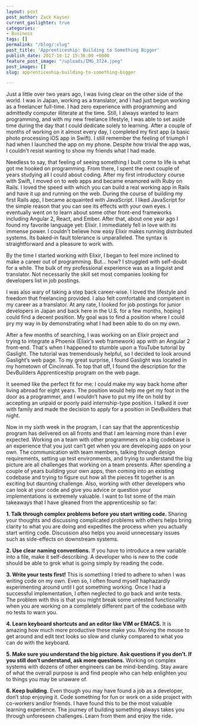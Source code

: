 ```yaml
---
layout: post
post_author: Zack Kayser
current_gaslighter: true
categories:
- Business
tags: []
permalink: "/blog/:slug"
post_title: 'Apprenticeship: Building to Something Bigger'
publish_date: 2017-10-12 15:36:00 +0000
feature_post_image: "/uploads/IMG_3724.jpeg"
post_images: []
slug: apprenticeship-building-to-something-bigger

---
```

Just a little over two years ago, I was living clear on the other side of the world. I was in Japan, working as a translator, and I had just begun working as a freelancer full-time. I had zero experience with programming and admittedly computer illiterate at the time. Still, I always wanted to learn programming, and with my new freelance lifestyle, I was able to set aside time during the day that I could dedicate solely to learning. After a couple of months of working on it almost every day, I completed my first app (a basic photo processing iOS app in Swift). I still remember the feeling of triumph I had when I launched the app on my phone. Despite how trivial the app was, I couldn't resist wanting to show my friends what I had made.

Needless to say, that feeling of seeing something I built come to life is what got me hooked on programming. From there, I spent the next couple of years studying all I could about coding. After my first introductory course with Swift, I moved on to web apps and became enamored with Ruby on Rails. I loved the speed with which you can build a real working app in Rails and have it up and running on the web. During the course of building my first Rails app, I became acquainted with JavaScript. I liked JavaScript for the simple reason that you can see its effects with your own eyes. I eventually went on to learn about some other front-end frameworks including Angular 2, React, and Ember. After that, about one year ago I found my favorite language yet: Elixir. I immediately fell in love with its immense power. I couldn't believe how easy Elixir makes running distributed systems. Its baked-in fault tolerance is unparalleled. The syntax is straightforward and a pleasure to work with. 

By the time I started working with Elixir, I began to feel more inclined to make a career out of programming. But... how? I struggled with self-doubt for a while. The bulk of my professional experience was as a linguist and translator. Not necessarily the skill set most companies looking for developers list in job postings.

I was also wary of taking a step back career-wise. I loved the lifestyle and freedom that freelancing provided. I also felt comfortable and competent in my career as a translator. At any rate, I looked for job postings for junior developers in Japan and back here in the U.S. for a few months, hoping I could find a decent position. My goal was to find a position where I could pry my way in by demonstrating what I had been able to do on my own.

After a few months of searching, I was working on an Elixir project and trying to integrate a Phoenix (Elixir’s web framework) app with an Angular 2 front-end. That's when I happened to stumble upon a YouTube tutorial by Gaslight. The tutorial was tremendously helpful, so I decided to look around Gaslight’s web page. To my great surprise, I found Gaslight was located in my hometown of Cincinnati. To top that off, I found the description for the DevBuilders Apprenticeship program on the web page.

It seemed like the perfect fit for me: I could make my way back home after living abroad for eight years. The position would help me get my foot in the door as a programmer, and I wouldn’t have to put my life on hold by accepting an unpaid or poorly paid internship-type position. I talked it over with family and made the decision to apply for a position in DevBuilders that night.

Now in my sixth week in the program, I can say that the apprenticeship program has delivered on all fronts and that I am learning more than I ever expected. Working on a team with other programmers on a big codebase is an experience that you just can’t get when you are developing apps on your own. The communication with team members, talking through design requirements, setting up test environments, and trying to understand the big picture are all challenges that working on a team presents. After spending a couple of years building your own apps, then coming into an existing codebase and trying to figure out how all the pieces fit together is an exciting but daunting challenge. Also, working with other developers who can look at your code and give you advice or question your implementations is extremely valuable. I want to list some of the main takeaways that I have gleaned from the apprenticeship so far:

**1. Talk through complex problems before you start writing code.** Sharing your thoughts and discussing complicated problems with others helps bring clarity to what you are doing and expedites the process when you actually start writing code. Discussion also helps you avoid unnecessary issues such as side-effects on downstream systems.

**2. Use clear naming conventions.** If you have to introduce a new variable into a file, make it self-describing. A developer who is new to the code should be able to grok what is going simply by reading the code.

**3. Write your tests first!** This is something I tried to adhere to when I was writing code on my own. Even so, I often found myself haphazardly experimenting around until I got something working. Once I had a successful implementation, I often neglected to go back and write tests. The problem with this is that you might break some untested functionality when you are working on a completely different part of the codebase with no tests to warn you.

**4. Learn keyboard shortcuts and an editor like VIM or EMACS.** It is amazing how much more productive these make you. Moving the mouse to get around and edit text looks so slow and clunky compared to what you can do with the keyboard.

**5. Make sure you understand the big picture. Ask questions if you don’t. If you still don’t understand, ask more questions.** Working on complex systems with dozens of other engineers can be mind-bending. Stay aware of what the overall purpose is and find people who can help enlighten you to things you may be unaware of.

**6. Keep building.** Even though you may have found a job as a developer, don’t stop enjoying it. Code something for fun or work on a side project with co-workers and/or friends. I have found this to be the most valuable learning experience. The journey of building something always takes you through unforeseen challenges. Learn from them and enjoy the ride.
